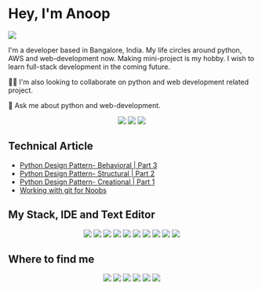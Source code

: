 
# Hey, I'm Anoop 
<img src="https://komarev.com/ghpvc/?username=aps08&style=for-the-badge">

I'm a developer based in Bangalore, India. My life circles around python, AWS and web-development now. Making mini-project is my hobby. I wish to learn full-stack development in the coming future.

👯‍♀️ I'm also looking to collaborate on python and web development related project.

💬 Ask me about python and web-development.

<p align="center">
  <img src="http://github-profile-summary-cards.vercel.app/api/cards/profile-details?username=aps08&theme=dracula">
  <img src="http://github-profile-summary-cards.vercel.app/api/cards/most-commit-language?username=aps08&theme=dracula">
  <img src="http://github-profile-summary-cards.vercel.app/api/cards/stats?username=aps08&theme=dracula">
</p>

## Technical Article
 - [Python Design Pattern- Behavioral | Part 3](https://aps08.medium.com/python-design-pattern-behavioral-part-3-f260b36dca1a)
 - [Python Design Pattern- Structural | Part 2](https://aps08.medium.com/python-design-pattern-structural-part-2-38c72737811b)
 - [Python Design Pattern- Creational | Part 1](https://aps08.medium.com/python-design-pattern-creational-part-1-306d3e0f5436)
 - [Working with git for Noobs](https://aps08.medium.com/working-with-git-for-noobs-fe07222deca7)
 
 
 ## My Stack, IDE and Text Editor
 
 <p align="center">
  <img src="https://img.shields.io/badge/pycharm-143?style=for-the-badge&logo=pycharm&logoColor=black&color=black&labelColor=green">
  <img src="https://img.shields.io/badge/Visual_Studio_Code-0078D4?style=for-the-badge&logo=visual%20studio%20code&logoColor=white">
  <img src="https://img.shields.io/badge/react-%2320232a.svg?style=for-the-badge&logo=react&logoColor=%2361DAFB">
  <img src="https://img.shields.io/badge/css3-%231572B6.svg?style=for-the-badge&logo=css3&logoColor=white">
  <img src="https://img.shields.io/badge/html5-%23E34F26.svg?style=for-the-badge&logo=html5&logoColor=white">
  <img src="https://img.shields.io/badge/javascript-%23323330.svg?style=for-the-badge&logo=javascript&logoColor=%23F7DF1E">
  <img src="https://img.shields.io/badge/python-3670A0?style=for-the-badge&logo=python&logoColor=ffdd54">
  <img src="https://img.shields.io/badge/flask-%23000.svg?style=for-the-badge&logo=flask&logoColor=white">
  <img src="https://img.shields.io/badge/git-%23F05033.svg?style=for-the-badge&logo=git&logoColor=white">
  <img src="https://img.shields.io/badge/AWS-%23FF9900.svg?style=for-the-badge&logo=amazon-aws&logoColor=white">
 </p>
 
 ## Where to find me
 
<p align="center">
 <a href="https://twitter.com/aps08__"><img src="https://img.shields.io/badge/Twitter-1DA1F2?style=for-the-badge&logo=twitter&logoColor=white"></a>
 <a href="https://medium.com/@aps08"><img src="https://img.shields.io/badge/Medium-12100E?style=for-the-badge&logo=medium&logoColor=white"></a>
 <a href="https://www.linkedin.com/in/aps08"><img src="https://img.shields.io/badge/LinkedIn-0077B5?style=for-the-badge&logo=linkedin&logoColor=white"></a>
 <a href="https://github.com/aps08"><img src="https://img.shields.io/badge/GitHub-100000?style=for-the-badge&logo=github&logoColor=white"></a>
 <a href="https://www.youtube.com/channel/UC8biJQnoqm1s2FZ8LK90baA"><img src="https://img.shields.io/badge/YouTube-FF0000?style=for-the-badge&logo=youtube&logoColor=white"></a>
 <a href="mailto:anoopprsingh@gmail.com"><img src="https://img.shields.io/badge/Gmail-D14836?style=for-the-badge&logo=gmail&logoColor=white"></a>
</p>
